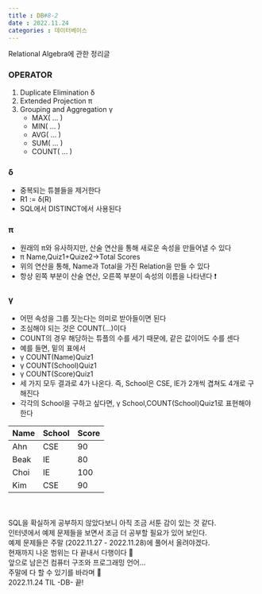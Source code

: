 ```yaml
---
title : DB#8-2
date : 2022.11.24
categories : 데이터베이스
---
```


Relational Algebra에 관한 정리글

### OPERATOR

1. Duplicate Elimination δ
2. Extended Projection π
3. Grouping and Aggregation γ
    - MAX( ... )
    - MIN( ... )
    - AVG( ... )
    - SUM( ... )
    - COUNT( ... )

### δ

- 중복되는 튜블들을 제거한다
- R1 := δ(R)
- SQL에서 DISTINCT에서 사용된다

### π

- 원래의 π와 유사하지만, 산술 연산을 통해 새로운 속성을 만들어낼 수 있다
- π Name,Quiz1+Quize2→Total Scores
- 위의 연산을 통해, Name과 Total을 가진 Relation을 만들 수 있다
- 항상 왼쪽 부분이 산술 연산, 오른쪽 부분이 속성의 이름을 나타낸다 ❗️

### γ

- 어떤 속성을 그룹 짓는다는 의미로 받아들이면 된다
- 조심해야 되는 것은 COUNT(...)이다
- COUNT의 경우 해당하는 튜플의 수를 세기 때문에, 같은 값이어도 수를 센다
- 예를 들면, 밑의 표에서 
- γ COUNT(Name)Quiz1
- γ COUNT(School)Quiz1
- γ COUNT(Score)Quiz1
- 세 가지 모두 결과로 4가 나온다. 즉, School은 CSE, IE가 2개씩 겹쳐도 4개로 구해진다
- 각각의 School을 구하고 싶다면, γ School,COUNT(School)Quiz1로 표현해야 한다

|Name|School|Score|
|---|---|---|
|Ahn|CSE|90|
|Beak|IE|80|
|Choi|IE|100|
|Kim|CSE|90|

<br/><br/>
SQL을 확실하게 공부하지 않았다보니 아직 조금 서툰 감이 있는 것 같다.    
인터넷에서 예제 문제들을 보면서 조금 더 공부할 필요가 있어 보인다.  
예제 문제들은 주말 (2022.11.27 - 2022.11.28)에 풀어서 올려야겠다.   
현재까지 나온 범위는 다 끝내서 다행이다 🤣      
앞으로 남은건 컴퓨터 구조와 프로그래밍 언어...  
주말에 다 할 수 있기를 바라며 🙏    
2022.11.24 TIL -DB- 끝!